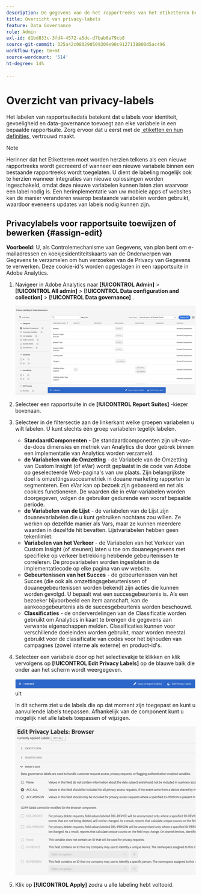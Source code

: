 ```yaml
---
description: De gegevens van de het rapportreeks van het etiketteren betekent dat u identiteit, gevoeligheid, en de etiketten van het gegevensbeheer aan elke variabele in een bepaalde rapportreeks toewijst.
title: Overzicht van privacy-labels
feature: Data Governance
role: Admin
exl-id: d1bd833c-3fd4-4572-a5dc-d7bab8a79cb8
source-git-commit: 325a42c080290509309e90c9127138800d5ac496
workflow-type: tm+mt
source-wordcount: '514'
ht-degree: 14%

---
```


# Overzicht van privacy-labels

Het labelen van rapportsuitedata betekent dat u labels voor identiteit, gevoeligheid en data-governance toevoegt aan elke variabele in een bepaalde rapportsuite. Zorg ervoor dat u eerst met de [&#x200B; etiketten en hun definities &#x200B;](/help/admin/tools/privacy-labeling/labels.md) vertrouwd maakt.

>[!NOTE]
>
>Herinner dat het Etiketteren moet worden herzien telkens als een nieuwe rapportreeks wordt gecreeerd of wanneer een nieuwe variabele binnen een bestaande rapportreeks wordt toegelaten. U dient de labeling mogelijk ook te herzien wanneer integraties van nieuwe oplossingen worden ingeschakeld, omdat deze nieuwe variabelen kunnen laten zien waarvoor een label nodig is. Een herimplementatie van uw mobiele apps of websites kan de manier veranderen waarop bestaande variabelen worden gebruikt, waardoor eveneens updates van labels nodig kunnen zijn.

## Privacylabels voor rapportsuite toewijzen of bewerken {#assign-edit}

**Voorbeeld**: U, als Controlemechanisme van Gegevens, van plan bent om e-mailadressen en koekjesidentiteitskaarts van de Onderwerpen van Gegevens te verzamelen om hun verzoeken van de Privacy van Gegevens te verwerken. Deze cookie-id&#39;s worden opgeslagen in een rapportsuite in Adobe Analytics.

1. Navigeer in Adobe Analytics naar **[!UICONTROL Admin]** > **[!UICONTROL All admin]** > **[!UICONTROL Data configuration and collection]** > **[!UICONTROL Data governance]** .

   ![&#x200B; het etiketteren van de Privacy &#x200B;](assets/privacy_rs_settings.png)

1. Selecteer een rapportsuite in de **[!UICONTROL Report Suites]** -kiezer bovenaan.

1. Selecteer in de filtersectie aan de linkerkant welke groepen variabelen u wilt labelen. U kunt slechts één groep variabelen tegelijk labelen.

   * **StandaardComponenten** - De standaardcomponenten zijn uit-van-de-doos dimensies en metriek van Analytics die door gebrek binnen een implementatie van Analytics worden verzameld.
   * **de Variabelen van de Omzetting** - de Variabele van de Omzetting van Custom Insight (of eVar) wordt geplaatst in de code van Adobe op geselecteerde Web-pagina&#39;s van uw plaats. Zijn belangrijkste doel is omzettingssuccesmetriek in douane marketing rapporten te segmenteren. Een eVar kan op bezoek zijn gebaseerd en net als cookies functioneren. De waarden die in eVar-variabelen worden doorgegeven, volgen de gebruiker gedurende een vooraf bepaalde periode.
   * **de Variabelen van de Lijst** - de variabelen van de Lijst zijn douanevariabelen die u kunt gebruiken nochtans zou willen. Ze werken op dezelfde manier als Vars, maar ze kunnen meerdere waarden in dezelfde hit bevatten. Lijstvariabelen hebben geen tekenlimiet.
   * **Variabelen van het Verkeer** - de Variabelen van het Verkeer van Custom Insight (of steunen) laten u toe om douanegegevens met specifieke op verkeer betrekking hebbende gebeurtenissen te correleren. De propvariabelen worden ingesloten in de implementatiecode op elke pagina van uw website.
   * **Gebeurtenissen van het Succes** - de gebeurtenissen van het Succes (die ook als omzettingsgebeurtenissen of douanegebeurtenissen worden bekend) zijn acties die kunnen worden gevolgd. U bepaalt wat een succesgebeurtenis is. Als een bezoeker bijvoorbeeld een item aanschaft, kan de aankoopgebeurtenis als de succesgebeurtenis worden beschouwd.
   * **Classificaties** - de onderverdelingen van de Classificatie worden gebruikt om Analytics in kaart te brengen die gegevens aan verwante eigenschappen melden. Classificaties kunnen voor verschillende doeleinden worden gebruikt, maar worden meestal gebruikt voor de classificatie van codes voor het bijhouden van campagnes (zowel interne als externe) en product-id&#39;s.

1. Selecteer een variabele door op het selectievakje te klikken en klik vervolgens op **[!UICONTROL Edit Privacy Labels]** op de blauwe balk die onder aan het scherm wordt weergegeven.

   ![&#x200B; geeft &#x200B;](assets/edit-label.png) uit

   In dit scherm ziet u de labels die op dat moment zijn toegepast en kunt u aanvullende labels toepassen. Afhankelijk van de component kunt u mogelijk niet alle labels toepassen of wijzigen.

   ![&#x200B; Toegepaste etiketten &#x200B;](assets/edit-labels2.png)

1. Klik op **[!UICONTROL Apply]** zodra u alle labeling hebt voltooid.

